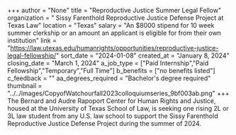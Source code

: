 +++
author = "None"
title = "Reproductive Justice Summer Legal Fellow"
organization = " Sissy Farenthold Reproductive Justice Defense Project at Texas Law"
location = "Texas"
salary = "An $8000 stipend for 10 week summer clerkship or an amount an applicant is eligible for from their own institution"
link = "https://law.utexas.edu/humanrights/opportunities/reproductive-justice-legal-fellowship/"
sort_date = "2024-01-08"
created_at = "January 8, 2024"
closing_date = "March 1, 2024"
a_job_type = ["Paid Internship","Paid Fellowship","Temporary","Full Time"]
b_benefits = ["no benefits listed"]
c_feedback = ""
aa_degrees_required = "Bachelor's degree required"
thumbnail = "../../images/CopyofWatchourfall2023colloquiumseries_9bf003ab.png"
+++
The Bernard and Audre Rapoport Center for Human Rights and Justice, housed at the University of Texas School of Law, is seeking one rising 2L or 3L law student from any U.S. law school to support the Sissy Farenthold Reproductive Justice Defense Project during the summer of 2024.